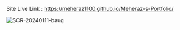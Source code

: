 Site Live Link : 
https://meheraz1100.github.io/Meheraz-s-Portfolio/


![SCR-20240111-baug](https://github.com/meheraz1100/Meheraz-s-Portfolio/assets/124299889/d73e774a-b85b-44e5-b25f-0ab657ffd67f)
